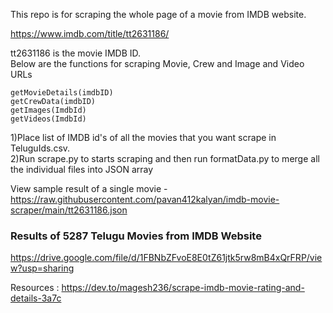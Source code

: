 This repo is for scraping the whole page of a movie from IMDB website.

https://www.imdb.com/title/tt2631186/

tt2631186 is the movie IMDB ID. <br>
Below are the functions for scraping Movie, Crew and Image and Video URLs
```
getMovieDetails(imdbID)
getCrewData(imdbID)
getImages(ImdbId)
getVideos(ImdbId)
```

1)Place list of IMDB id's of all the movies that you want scrape in TeluguIds.csv. <br>
2)Run scrape.py to starts scraping and then run formatData.py to merge all the individual files into JSON array <br>

View sample result of a single movie - https://raw.githubusercontent.com/pavan412kalyan/imdb-movie-scraper/main/tt2631186.json

### Results of 5287 Telugu Movies from IMDB Website 
https://drive.google.com/file/d/1FBNbZFvoE8E0tZ61jtk5rw8mB4xQrFRP/view?usp=sharing


Resources :
https://dev.to/magesh236/scrape-imdb-movie-rating-and-details-3a7c